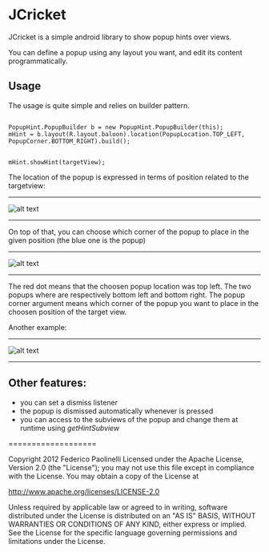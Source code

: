 JCricket
=========

JCricket is a simple android library to show popup hints over views.

You can define a popup using any layout you want, and edit its content programmatically.

Usage
-------

The usage is quite simple and relies on builder pattern.

<code>
PopupHint.PopupBuilder b = new PopupHint.PopupBuilder(this);
mHint = b.layout(R.layout.baloon).location(PopupLocation.TOP_LEFT, PopupCorner.BOTTOM_RIGHT).build();

mHint.showHint(targetView);
</code>

The location of the popup is expressed in terms of position related to the targetview:

----


![alt text](https://raw.github.com/fedepaol/JCricket/master/pics/Baloon_Position.png "Logo Title Text 21")


----

On top of that, you can choose which corner of the popup to place in the given position (the blue one is the popup)

----

![alt text](https://raw.github.com/fedepaol/JCricket/master/pics/Baloon_reference.png "Logo Title Text 1")

---

The red dot means that the choosen popup location was top left. The two popups where are respectively bottom left and bottom right. The popup corner argument means which corner of the popup you want to place in the choosen position of the target view.

Another example:

----

![alt text](https://raw.github.com/fedepaol/JCricket/master/pics/sample_reference.png "Logo Title Text 1")

----

Other features:
-----------

* you can set a dismiss listener
* the popup is dismissed automatically whenever is pressed
* you can access to the subviews of the popup and change them at runtime using _getHintSubview_

    


===================


Copyright 2012 Federico Paolinelli Licensed under the Apache License, Version 2.0 (the "License"); you may not use this file except in compliance with the License. You may obtain a copy of the License at

http://www.apache.org/licenses/LICENSE-2.0

Unless required by applicable law or agreed to in writing, software distributed under the License is distributed on an "AS IS" BASIS, WITHOUT WARRANTIES OR CONDITIONS OF ANY KIND, either express or implied. See the License for the specific language governing permissions and limitations under the License.
